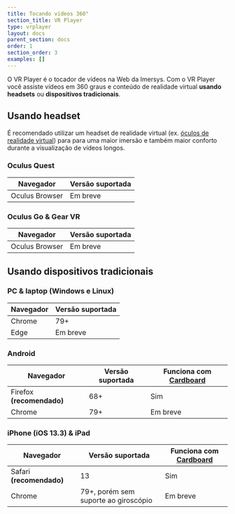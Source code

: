 ```yaml
---
title: Tocando vídeos 360°
section_title: VR Player
type: vrplayer
layout: docs
parent_section: docs
order: 1
section_order: 3
examples: []
---
```


O VR Player é o tocador de vídeos na Web da Imersys. Com o VR Player você
assiste vídeos em 360 graus e conteúdo de realidade virtual **usando headsets**
ou **dispositivos tradicionais**.

<!--toc-->

<!-- LEMBRAR EM ALGUM LUGAR DE LIMPAR A CACHE -->

## Usando headset

É recomendado utilizar um headset de realidade virtual (ex. [óculos de realidade virtual](https://pt.wikipedia.org/wiki/Head-mounted_display))
para para uma maior imersão e também maior conforto durante a visualização de vídeos longos.

### Oculus Quest

| Navegador  | Versão suportada                      |
|------------|---------------------------------------|
| Oculus Browser  | Em breve                         |

### Oculus Go & Gear VR

| Navegador  | Versão suportada                      |
|------------|---------------------------------------|
| Oculus Browser  | Em breve                         |


## Usando dispositivos tradicionais

<!-- Algo sobre giroscopio: Caso seu dispositivo tenha sensores de giroscópio -->

### PC & laptop (Windows e Linux)

| Navegador  | Versão suportada                      |
|------------|---------------------------------------|
| Chrome     | 79+                                   |
| Edge       | Em breve                              |

### Android

| Navegador  | Versão suportada   | Funciona com [Cardboard](https://pt.wikipedia.org/wiki/Google_Cardboard) |
|------------|--------------------|------------------------|
| Firefox **(recomendado)**   | 68+                |         Sim            |
| Chrome     | 79+                |         Em breve       |

### iPhone  (iOS 13.3) & iPad

| Navegador  | Versão suportada                      | Funciona com [Cardboard](https://pt.wikipedia.org/wiki/Google_Cardboard) |
|------------|---------------------------------------|---------|
| Safari **(recomendado)**    | 13                   |   Sim   |
| Chrome     | 79+, porém sem suporte ao giroscópio  |   Em breve      |


